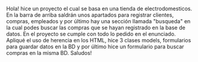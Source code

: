 Hola! hice un proyecto el cual se basa en una tienda de electrodomesticos. 
En la barra de arriba saldrán unos apartados para registrar clientes, compras, empleados y por último hay una sección llamada "busqueda" en la cual podes buscar las compras que se hayan registrado en la base de datos.
En el proyecto se cumple con todo lo pedido en el enunciado. Apliqué el uso de herencia en los HTML, hice 3 clases models, formularios para guardar datos en la BD y por último hice un formulario para buscar compras en la misma BD. Saludos!
